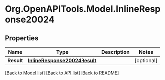# Org.OpenAPITools.Model.InlineResponse20024
## Properties

Name | Type | Description | Notes
------------ | ------------- | ------------- | -------------
**Result** | [**InlineResponse20024Result**](InlineResponse20024Result.md) |  | [optional] 

[[Back to Model list]](../README.md#documentation-for-models) [[Back to API list]](../README.md#documentation-for-api-endpoints) [[Back to README]](../README.md)

